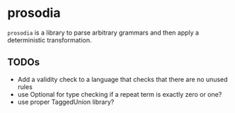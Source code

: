 # prosodia
`prosodia` is a library to parse arbitrary grammars and then apply a
deterministic transformation.

## TODOs
- Add a validity check to a language that checks that there are no unused rules
- use Optional for type checking if a repeat term is exactly zero or one?
- use proper TaggedUnion library?
